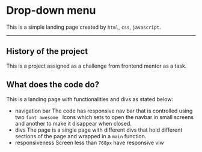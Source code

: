 # Drop-down menu 
This is a simple landing page created by `html`, `css`, `javascript`.
***
## History of the project
This is a project assigned as a challenge from frontend mentor as a task.
## What does the code do?
This is a landing page with functionalities and divs as stated below:
- navigation bar
The code has responsive nav bar that is controlled using two `font awesome ` 
 Icons which sets to open the navbar in small screens and another to make it disappear when closed.
- divs
The page is a single page with different divs that hold different sections of the page and wrapped in a `main` function.
- responsiveness
Screen less than `768px` have responsive viw

